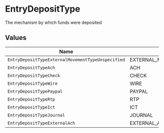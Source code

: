 # EntryDepositType

The mechanism by which funds were deposited


## Values

| Name                                              | Value                                             |
| ------------------------------------------------- | ------------------------------------------------- |
| `EntryDepositTypeExternalMovementTypeUnspecified` | EXTERNAL_MOVEMENT_TYPE_UNSPECIFIED                |
| `EntryDepositTypeAch`                             | ACH                                               |
| `EntryDepositTypeCheck`                           | CHECK                                             |
| `EntryDepositTypeWire`                            | WIRE                                              |
| `EntryDepositTypePaypal`                          | PAYPAL                                            |
| `EntryDepositTypeRtp`                             | RTP                                               |
| `EntryDepositTypeIct`                             | ICT                                               |
| `EntryDepositTypeJournal`                         | JOURNAL                                           |
| `EntryDepositTypeExternalAch`                     | EXTERNAL_ACH                                      |